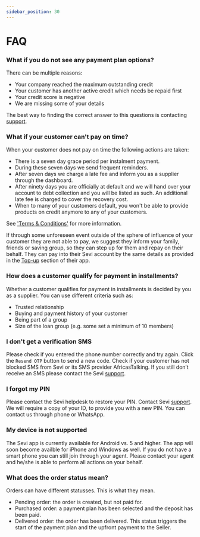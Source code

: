 ```yaml
---
sidebar_position: 30
---
```


# FAQ

### What if you do not see any payment plan options?  
There can be multiple reasons:  

- Your company reached the maximum outstanding credit
- Your customer has another active credit which needs be repaid first
- Your credit score is negative
- We are missing some of your details

The best way to finding the correct answer to this questions is contacting [support](/docs/support/).


### What if your customer can't pay on time?

When your customer does not pay on time the following actions are taken:

- There is a seven day grace period per instalment payment.
- During these seven days we send frequent reminders.
- After seven days we charge a late fee and inform you as a supplier through the dashboard. 
- After ninety days you are officially at default and we will hand over your account to debt collection and you will be listed as such. An additional late fee is charged to cover the recovery cost.
- When to many of your customers default, you won't be able to provide products on credit anymore to any of your customers.

See ['Terms & Conditions'](/termsConditions) for more information.

If through some unforeseen event outside of the sphere of influence of your customer they are not able to pay, we suggest they inform your family, friends or saving group, so they can step up for them and repay on their behalf. They can pay into their Sevi account by the same details as provided in the [Top-up](/docs/buyer/topup) section of their app. 

### How does a customer qualify for payment in installments?

Whether a customer qualifies for payment in installments is decided by you as a  supplier. You can use different criteria such as:

- Trusted relationship
- Buying and payment history of your customer
- Being part of a group
- Size of the loan group (e.g. some set a minimum of 10 members)

### I don't get a verification SMS 
Please check if you entered the phone number correctly and try again. Click the `Resend OTP` button to send a new code. Check if your customer has not blocked SMS from Sevi or its SMS provider AfricasTalking. If you still don’t receive an SMS please contact the Sevi [support](/docs/support/).

### I forgot my PIN
Please contact the Sevi helpdesk to restore your PIN. Contact Sevi [support](/docs/support/). We will require a copy of your ID, to provide you with a new PIN. You can contact us through phone or WhatsApp.

### My device is not supported 
The Sevi app is currently available for Android vs. 5 and higher. The app will soon become availble for iPhone and Windows as well. If you do not have a smart phone you can still join through your agent. Please contact your agent and he/she is able to perform all actions on your behalf. 

### What does the order status mean?
Orders can have different statusses. This is what they mean.

- Pending order: the order is created, but not paid for.
- Purchased order: a payment plan has been selected and the deposit has been paid. 
- Delivered order: the order has been delivered. This status triggers the start of the payment plan and the upfront payment to the Seller. 

<!-- 
## 
Sevi doesn’t dictate any payment conditions. You agree with your group or any other credit provider on the conditions of the credit. These conditions are communicated to you on check-out. -->